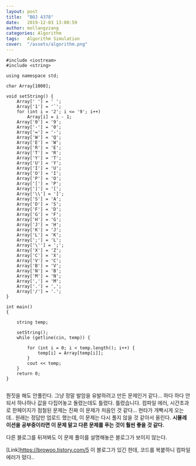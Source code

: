 ```yaml
---
layout: post
title:  "BOJ 4378"
date:   2019-12-03 13:00:59
author: mollangzzang
categories: Algorithm
tags:	Algorithm Simulation
cover:  "/assets/algorithm.png"
---
```


```
#include <iostream>
#include <string>

using namespace std;

char Array[1000];

void setString() {
	Array[' '] = ' ';
	Array['1'] = '`';
	for (int i = '2'; i <= '9'; i++)
		Array[i] = i - 1;
	Array['0'] = '9';
	Array['-'] = '0';
	Array['='] = '-';
	Array['W'] = 'Q';
	Array['E'] = 'W';
	Array['R'] = 'E';
	Array['T'] = 'R';
	Array['Y'] = 'T';
	Array['U'] = 'Y';
	Array['I'] = 'U';
	Array['O'] = 'I';
	Array['P'] = 'O';
	Array['['] = 'P';
	Array[']'] = '[';
	Array['\\'] = ']';
	Array['S'] = 'A';
	Array['D'] = 'S';
	Array['F'] = 'D';
	Array['G'] = 'F';
	Array['H'] = 'G';
	Array['J'] = 'H';
	Array['K'] = 'J';
	Array['L'] = 'K';
	Array[';'] = 'L';
	Array['\''] = ';';
	Array['X'] = 'Z';
	Array['C'] = 'X';
	Array['V'] = 'C';
	Array['B'] = 'V';
	Array['N'] = 'B';
	Array['M'] = 'N';
	Array[','] = 'M';
	Array['.'] = ',';
	Array['/'] = '.';
}

int main()
{
	
	string temp;

	setString();
	while (getline(cin, temp)) {

		for (int i = 0; i < temp.length(); i++) {
			temp[i] = Array[temp[i]];
		}
		cout << temp;
	}
	return 0;
}


```

뭔짓을 해도 안풀린다. 그냥 정말 발암을 유발하려고 만든 문제인거 같다... 하다 하다 안되서 하나하나 값을 다집어놓고 돌렸는데도 틀렸다. 틀렸습니다. 컴파일 에러, 시간초과로 한페이지가 점철된 문제는 진짜 이 문제가 처음인 것 같다... 현타가 개빡시게 오는데.. 원래는 정답만 업로드 했는데, 이 문제는 다시 풀지 않을 것 같아서 올린다. **시뮬레이션을 공부중이라면 이 문제 말고 다른 문제를 푸는 것이 훨씬 좋을 것 같다.**

다른 블로그를 뒤져봐도 이 문제 풀이를 설명해놓은 블로그가 보이지 않는다.

[Link]https://browoo.tistory.com/5 이 블로그가 있긴 한데, 코드를 복붙하니 컴파일 에러가 떴다..